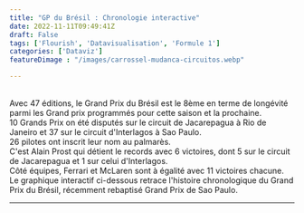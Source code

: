 ```yaml
---
title: "GP du Brésil : Chronologie interactive"
date: 2022-11-11T09:49:41Z
draft: False
tags: ['Flourish', 'Datavisualisation', 'Formule 1']
categories: ['Dataviz']
featureDimage : "/images/carrossel-mudanca-circuitos.webp"

---
```


<br>
Avec 47 éditions, le Grand Prix du Brésil est le 8ème en terme de longévité parmi les Grand prix programmés pour cette saison et la prochaine. <br>
10 Grands Prix on été disputés sur le circuit de Jacarepagua à Rio de Janeiro et 37 sur le circuit d'Interlagos à Sao Paulo. <br>
 26 pilotes ont inscrit leur nom au palmarès.<br>
C'est Alain Prost qui détient le records avec 6 victoires, dont 5 sur le circuit de Jacarepagua et 1 sur celui d'Interlagos.<br> Côté équipes, Ferrari et McLaren sont à égalité avec 11 victoires chacune.
<br> Le graphique interactif ci-dessous retrace l'histoire chronologique du Grand Prix du Brésil, récemment rebaptisé Grand Prix de Sao Paulo.<br>

<hr> 




<div class="flourish-embed flourish-scatter" data-src="visualisation/11724211"><script src="https://public.flourish.studio/resources/embed.js"></script></div>



